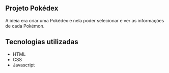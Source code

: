 <h2> Projeto Pokédex</h2>
<p>A ideia era criar uma Pokédex e nela poder selecionar e ver as informações de cada Pokémon. </p>

<h2> Tecnologias utilizadas</h2>
<ul>
<li>HTML</li>
<li>CSS</li>
<li>Javascript</li>
</ul>